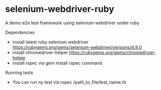 # selenium-webdriver-ruby
A demo e2e test framework using selenium webdriver under ruby

Dependencies
- install latest ruby selenium webdriver https://rubygems.org/gems/selenium-webdriver/versions/4.9.0
- install chromedriver-helper https://rubygems.org/gems/chromedriver-helper
- install rspec via gem install rspec command 

Running tests
- You can run ny test via rspec /path_to_file/test_name.rb
